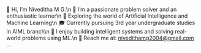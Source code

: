 👋 Hi, I’m Niveditha M G.\n
🧠 I’m a passionate problem solver and an enthusiastic learner\n
🤖 Exploring the world of Artificial Intelligence and Machine Learning\n
🎓 Currently pursuing 3rd year undergraduate studies in AIML branch\n
🚀 I enjoy building intelligent systems and solving real-world problems using ML.\n
📧 Reach me at: nivedithamg2004@gmail.com ...


